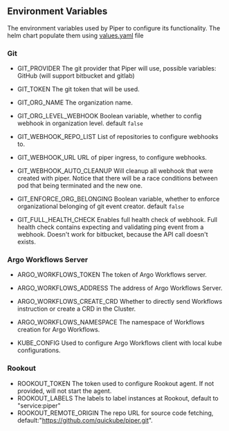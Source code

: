 ## Environment Variables

The environment variables used by Piper to configure its functionality.
The helm chart populate them using [values.yaml](https://github.com/quickube/piper/tree/main/helm-chart/values.yaml) file

### Git

* GIT_PROVIDER
  The git provider that Piper will use, possible variables: GitHub (will support bitbucket and gitlab)

* GIT_TOKEN
  The git token that will be used.

* GIT_ORG_NAME
  The organization name.

* GIT_ORG_LEVEL_WEBHOOK
  Boolean variable, whether to config webhook in organization level. default `false`

* GIT_WEBHOOK_REPO_LIST
  List of repositories to configure webhooks to.

* GIT_WEBHOOK_URL
  URL of piper ingress, to configure webhooks.

* GIT_WEBHOOK_AUTO_CLEANUP
  Will cleanup all webhook that were created with piper.
  Notice that there will be a race conditions between pod that being terminated and the new one.

* GIT_ENFORCE_ORG_BELONGING
  Boolean variable, whether to enforce organizational belonging of git event creator. default `false`

* GIT_FULL_HEALTH_CHECK
  Enables full health check of webhook. Full health check contains expecting and validating ping event from a webhook.
  Doesn't work for bitbucket, because the API call doesn't exists.

### Argo Workflows Server

* ARGO_WORKFLOWS_TOKEN
  The token of Argo Workflows server.

* ARGO_WORKFLOWS_ADDRESS
  The address of Argo Workflows Server.

* ARGO_WORKFLOWS_CREATE_CRD
  Whether to directly send Workflows instruction or create a CRD in the Cluster.

* ARGO_WORKFLOWS_NAMESPACE
  The namespace of Workflows creation for Argo Workflows.

* KUBE_CONFIG
  Used to configure Argo Workflows client with local kube configurations.

### Rookout

* ROOKOUT_TOKEN
  The token used to configure Rookout agent. If not provided, will not start the agent.
* ROOKOUT_LABELS
  The labels to label instances at Rookout, default to "service:piper"
* ROOKOUT_REMOTE_ORIGIN
  The repo URL for source code fetching, default:"https://github.com/quickube/piper.git".
